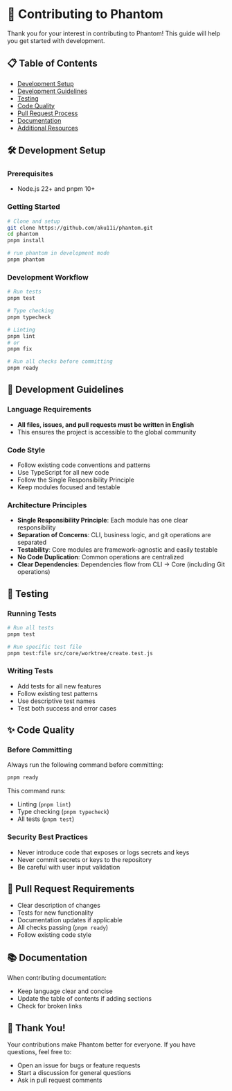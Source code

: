 # 🤝 Contributing to Phantom

Thank you for your interest in contributing to Phantom! This guide will help you get started with development.

## 📋 Table of Contents

- [Development Setup](#development-setup)
- [Development Guidelines](#development-guidelines)
- [Testing](#testing)
- [Code Quality](#code-quality)
- [Pull Request Process](#pull-request-process)
- [Documentation](#documentation)
- [Additional Resources](#additional-resources)

## 🛠️ Development Setup

### Prerequisites

- Node.js 22+ and pnpm 10+

### Getting Started

```bash
# Clone and setup
git clone https://github.com/aku11i/phantom.git
cd phantom
pnpm install

# run phantom in development mode
pnpm phantom
```

### Development Workflow

```bash
# Run tests
pnpm test

# Type checking
pnpm typecheck

# Linting
pnpm lint
# or
pnpm fix

# Run all checks before committing
pnpm ready
```

## 📝 Development Guidelines

### Language Requirements

- **All files, issues, and pull requests must be written in English**
- This ensures the project is accessible to the global community

### Code Style

- Follow existing code conventions and patterns
- Use TypeScript for all new code
- Follow the Single Responsibility Principle
- Keep modules focused and testable

### Architecture Principles

- **Single Responsibility Principle**: Each module has one clear responsibility
- **Separation of Concerns**: CLI, business logic, and git operations are separated
- **Testability**: Core modules are framework-agnostic and easily testable
- **No Code Duplication**: Common operations are centralized
- **Clear Dependencies**: Dependencies flow from CLI → Core (including Git operations)

## 🧪 Testing

### Running Tests

```bash
# Run all tests
pnpm test

# Run specific test file
pnpm test:file src/core/worktree/create.test.js
```

### Writing Tests

- Add tests for all new features
- Follow existing test patterns
- Use descriptive test names
- Test both success and error cases

## ✨ Code Quality

### Before Committing

Always run the following command before committing:

```bash
pnpm ready
```

This command runs:
- Linting (`pnpm lint`)
- Type checking (`pnpm typecheck`)
- All tests (`pnpm test`)

### Security Best Practices

- Never introduce code that exposes or logs secrets and keys
- Never commit secrets or keys to the repository
- Be careful with user input validation

## 🚀 Pull Request Requirements

- Clear description of changes
- Tests for new functionality
- Documentation updates if applicable
- All checks passing (`pnpm ready`)
- Follow existing code style

## 📚 Documentation

When contributing documentation:

- Keep language clear and concise
- Update the table of contents if adding sections
- Check for broken links

## 🙏 Thank You!

Your contributions make Phantom better for everyone. If you have questions, feel free to:
- Open an issue for bugs or feature requests
- Start a discussion for general questions
- Ask in pull request comments


